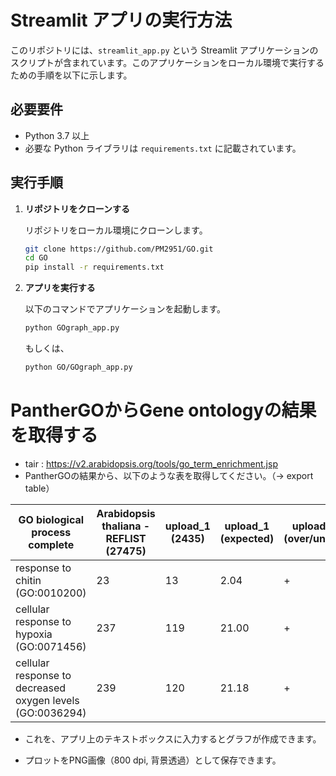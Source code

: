 # Streamlit アプリの実行方法

このリポジトリには、`streamlit_app.py` という Streamlit アプリケーションのスクリプトが含まれています。このアプリケーションをローカル環境で実行するための手順を以下に示します。

## 必要要件

- Python 3.7 以上
- 必要な Python ライブラリは `requirements.txt` に記載されています。

## 実行手順

1. **リポジトリをクローンする**

   リポジトリをローカル環境にクローンします。

   ```bash
   git clone https://github.com/PM2951/GO.git
   cd GO
   pip install -r requirements.txt
   ```

2. **アプリを実行する**

   以下のコマンドでアプリケーションを起動します。

   ```bash
   python GOgraph_app.py
   ```

   もしくは、
   
   ```bash
   python GO/GOgraph_app.py
   ```

   
# PantherGOからGene ontologyの結果を取得する

   - tair : https://v2.arabidopsis.org/tools/go_term_enrichment.jsp
   - PantherGOの結果から、以下のような表を取得してください。（→ export table）

| GO biological process complete                      | Arabidopsis thaliana - REFLIST (27475) | upload_1 (2435) | upload_1 (expected)| upload_1 (over/under) | upload_1 (fold Enrichment) | upload_1 (P-value) |
|-----------------------------------------------------|-----------------------------------------|------------------|----------------------|------------------------|----------------------------|---------------------|
| response to chitin (GO:0010200)                    | 23                                      | 13               | 2.04              | +                      | 6.38                       | 2.73E-05           |
| cellular response to hypoxia (GO:0071456)          | 237                                     | 119              | 21.00              | +                      | 5.67                       | 3.95E-58           |
| cellular response to decreased oxygen levels (GO:0036294) | 239                                     | 120              | 21.18              | +                      | 5.67                       | 1.22E-58           |


   - これを、アプリ上のテキストボックスに入力するとグラフが作成できます。

   - プロットをPNG画像（800 dpi, 背景透過）として保存できます。

